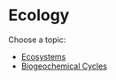 # Ecology

Choose a topic:

- [Ecosystems](./ecosystems.md)
- [Biogeochemical Cycles](./biogeochemical-cycles.md)
